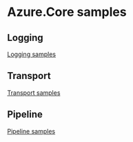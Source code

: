 # Azure.Core samples

## Logging

[Logging samples](docs/Logging.md)

## Transport

[Transport samples](docs/Transport.md)

## Pipeline

[Pipeline samples](docs/Pipeline.md)